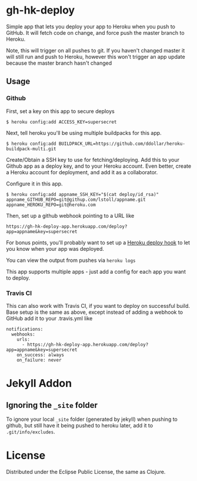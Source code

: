 # gh-hk-deploy

Simple app that lets you deploy your app to Heroku when you push to GitHub. It will fetch code on change, and force push the master branch to Heroku.

Note, this will trigger on all pushes to git. If you haven't changed master it will still run and push to Heroku, however this won't trigger an app update because the master branch hasn't changed

## Usage

### Github

First, set a key on this app to secure deploys

    $ heroku config:add ACCESS_KEY=supersecret

Next, tell heroku you'll be using multiple buildpacks for this app.

    $ heroku config:add BUILDPACK_URL=https://github.com/ddollar/heroku-buildpack-multi.git

Create/Obtain a SSH key to use for fetching/deploying. Add this to your Github app as a deploy key, and to your Heroku account. Even better, create a Heroku account for deployment, and add it as a collaborator.

Configure it in this app.

    $ heroku config:add appname_SSH_KEY="$(cat deploy/id_rsa)" appname_GITHUB_REPO=git@githup.com/lstoll/appname.git appname_HEROKU_REPO=git@heroku.com

Then, set up a github webhook pointing to a URL like

    https://gh-hk-deploy-app.herokuapp.com/deploy?app=appname&key=supersecret

For bonus points, you'll probably want to set up a [Heroku deploy hook](https://devcenter.heroku.com/articles/deploy-hooks) to let you know when your app was deployed.

You can view the output from pushes via `heroku logs`

This app supports multiple apps - just add a config for each app you want to deploy.

### Travis CI

This can also work with Travis CI, if you want to deploy on successful build. Base setup is the same as above, except instead of adding a webhook to GitHub add it to your .travis.yml like

    notifications:
      webhooks:
        urls:
          - https://gh-hk-deploy-app.herokuapp.com/deploy?app=appname&key=supersecret
        on_success: always
        on_failure: never


# Jekyll Addon

## Ignoring the `_site` folder

To ignore your local ```_site``` folder (generated by jekyll) when pushing to github, but still have it being pushed to heroku later, add it to ```.git/info/excludes```.


# License

Distributed under the Eclipse Public License, the same as Clojure.
